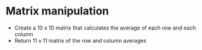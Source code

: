 # Matrix manipulation

- Create a 10 x 10 matrix that calculates the average of each row and each column
- Return 11 x 11 matrix of the row and column averages
